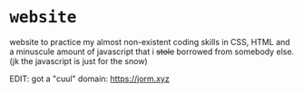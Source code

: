 <h1 style="font-family: monospace;">website</h1>
website to practice my almost non-existent coding skills in CSS, HTML and a minuscule amount of javascript that i <strike>stole</strike> borrowed from somebody else.
<br />
(jk the javascript is just for the snow)

EDIT: got a "cuul" domain: https://jorm.xyz
